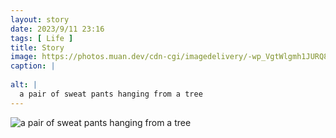 ```yaml
---
layout: story
date: 2023/9/11 23:16
tags: [ Life ]
title: Story
image: https://photos.muan.dev/cdn-cgi/imagedelivery/-wp_VgtWlgmh1JURQ8t1mg/32e85a94-49f6-49d4-c8d4-1accbbc12d00/public
caption: |
  
alt: |
  a pair of sweat pants hanging from a tree
---
```


![a pair of sweat pants hanging from a tree](https://photos.muan.dev/cdn-cgi/imagedelivery/-wp_VgtWlgmh1JURQ8t1mg/32e85a94-49f6-49d4-c8d4-1accbbc12d00/public)



